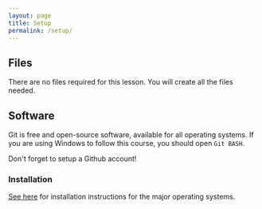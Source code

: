 ```yaml
---
layout: page
title: Setup
permalink: /setup/
---
```

## Files
There are no files required for this lesson. You will create all the files needed.

## Software
Git is free and open-source software, available for all operating systems.
If you are using Windows to follow this course, you should open `Git BASH`.

Don't forget to setup a Github account!

### Installation
[See here](https://git-scm.com/book/en/v2/Getting-Started-Installing-Git) for installation instructions for the major operating systems.
